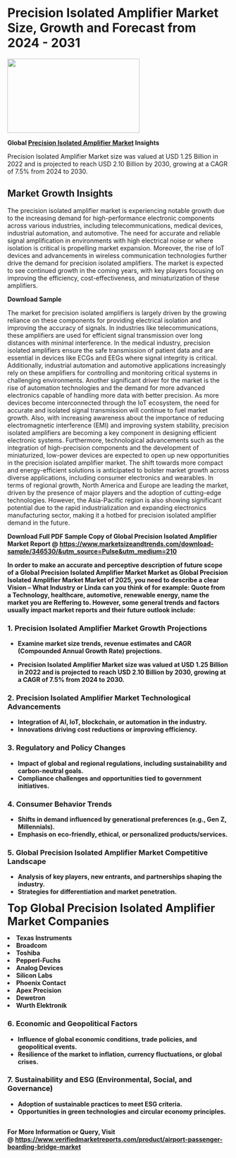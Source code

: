 <H1>Precision Isolated Amplifier Market Size, Growth and Forecast from 2024 - 2031</H1><img class="aligncenter size-medium wp-image-584254" src="https://thirdeyenews.in/wp-content/uploads/2024/09/Global-Market-Research-300x168.jpeg" alt="" width="300" height="168" /><p><strong>Global&nbsp;<a href="https://www.marketsizeandtrends.com/download-sample/346530/&amp;utm_source=Pulse&amp;utm_medium=210">Precision Isolated Amplifier Market</a> Insights</strong></p><p>Precision Isolated Amplifier Market size was valued at USD 1.25 Billion in 2022 and is projected to reach USD 2.10 Billion by 2030, growing at a CAGR of 7.5% from 2024 to 2030.</p><p><h2>Market Growth Insights</h2> <p>The precision isolated amplifier market is experiencing notable growth due to the increasing demand for high-performance electronic components across various industries, including telecommunications, medical devices, industrial automation, and automotive. The need for accurate and reliable signal amplification in environments with high electrical noise or where isolation is critical is propelling market expansion. Moreover, the rise of IoT devices and advancements in wireless communication technologies further drive the demand for precision isolated amplifiers. The market is expected to see continued growth in the coming years, with key players focusing on improving the efficiency, cost-effectiveness, and miniaturization of these amplifiers.</p> <p><strong>Download Sample</strong></p> <p>The market for precision isolated amplifiers is largely driven by the growing reliance on these components for providing electrical isolation and improving the accuracy of signals. In industries like telecommunications, these amplifiers are used for efficient signal transmission over long distances with minimal interference. In the medical industry, precision isolated amplifiers ensure the safe transmission of patient data and are essential in devices like ECGs and EEGs where signal integrity is critical. Additionally, industrial automation and automotive applications increasingly rely on these amplifiers for controlling and monitoring critical systems in challenging environments. Another significant driver for the market is the rise of automation technologies and the demand for more advanced electronics capable of handling more data with better precision. As more devices become interconnected through the IoT ecosystem, the need for accurate and isolated signal transmission will continue to fuel market growth. Also, with increasing awareness about the importance of reducing electromagnetic interference (EMI) and improving system stability, precision isolated amplifiers are becoming a key component in designing efficient electronic systems. Furthermore, technological advancements such as the integration of high-precision components and the development of miniaturized, low-power devices are expected to open up new opportunities in the precision isolated amplifier market. The shift towards more compact and energy-efficient solutions is anticipated to bolster market growth across diverse applications, including consumer electronics and wearables. In terms of regional growth, North America and Europe are leading the market, driven by the presence of major players and the adoption of cutting-edge technologies. However, the Asia-Pacific region is also showing significant potential due to the rapid industrialization and expanding electronics manufacturing sector, making it a hotbed for precision isolated amplifier demand in the future. <p><strong></p><p><span class=""><strong>Download Full PDF Sample Copy of Global Precision Isolated Amplifier Market Report</strong> @ <a href="https://www.marketsizeandtrends.com/download-sample/346530/&amp;utm_source=Pulse&amp;utm_medium=210" target="_blank">https://www.marketsizeandtrends.com/download-sample/346530/&amp;utm_source=Pulse&amp;utm_medium=210</a></span></p><p>In order to make an accurate and perceptive description of future scope of a Global&nbsp;Precision Isolated Amplifier Market Market as Global&nbsp;Precision Isolated Amplifier Market Market of 2025, you need to describe a clear Vision &ndash; What Industry or Linda can you think of for example: Quote from a Technology, healthcare, automotive, renewable energy, name the market you are Reffering to. However, some general trends and factors usually impact market reports and their future outlook include:</p><h3>1.&nbsp;<strong>Precision Isolated Amplifier Market Growth Projections</strong></h3><ul><li>Examine market size trends, revenue estimates and CAGR (Compounded Annual Growth Rate) projections.</li><li><p>Precision Isolated Amplifier Market size was valued at USD 1.25 Billion in 2022 and is projected to reach USD 2.10 Billion by 2030, growing at a CAGR of 7.5% from 2024 to 2030.</p></li></ul><h3>2.&nbsp;<strong>Precision Isolated Amplifier Market Technological Advancements</strong></h3><ul><li>Integration of AI, IoT, blockchain, or automation in the industry.</li><li>Innovations driving cost reductions or improving efficiency.</li></ul><h3>3.&nbsp;<strong>Regulatory and Policy Changes</strong></h3><ul><li>Impact of global and regional regulations, including sustainability and carbon-neutral goals.</li><li>Compliance challenges and opportunities tied to government initiatives.</li></ul><h3>4.&nbsp;<strong>Consumer Behavior Trends</strong></h3><ul><li>Shifts in demand influenced by generational preferences (e.g., Gen Z, Millennials).</li><li>Emphasis on eco-friendly, ethical, or personalized products/services.</li></ul><h3>5.&nbsp;<strong>Global Precision Isolated Amplifier Market Competitive Landscape</strong></h3><ul><li>Analysis of key players, new entrants, and partnerships shaping the industry.</li><li>Strategies for differentiation and market penetration.</li></ul><p data-pm-slice="1 1 []"><span style="color: inherit; font-family: inherit; font-size: 25px;">Top Global Precision Isolated Amplifier Market Companies</span></p><div class="" data-test-id=""><p><li>Texas Instruments</li><li> Broadcom</li><li> Toshiba</li><li> Pepperl-Fuchs</li><li> Analog Devices</li><li> Silicon Labs</li><li> Phoenix Contact</li><li> Apex Precision</li><li> Dewetron</li><li> Wurth Elektronik</li></p></div><h3>6.&nbsp;<strong>Economic and Geopolitical Factors</strong></h3><ul><li>Influence of global economic conditions, trade policies, and geopolitical events.</li><li>Resilience of the market to inflation, currency fluctuations, or global crises.</li></ul><h3>7.&nbsp;<strong>Sustainability and ESG (Environmental, Social, and Governance)</strong></h3><ul><li>Adoption of sustainable practices to meet ESG criteria.</li><li>Opportunities in green technologies and circular economy principles.</li></ul><h2><strong style="font-size: 14px;">For More Information or Query, Visit @&nbsp;</strong><a style="background-color: #ffffff; font-size: 14px;" href="https://www.marketsizeandtrends.com/report/precision-isolated-amplifier-market/" target="_blank">https://www.verifiedmarketreports.com/product/airport-passenger-boarding-bridge-market</a></h2>
